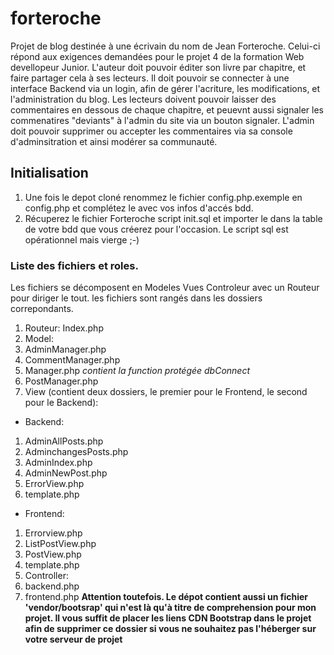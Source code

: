 # forteroche
Projet de blog destinée à une écrivain du nom de Jean Forteroche.
Celui-ci répond aux exigences demandées pour le projet 4 de la formation Web devellopeur Junior.
L'auteur doit pouvoir éditer son livre par chapitre, et faire partager cela à ses lecteurs.
Il doit pouvoir se connecter à une interface Backend via un login, afin de gérer l'acriture, les modifications, et l'administration du blog.
Les lecteurs doivent pouvoir laisser des commentaires en dessous de chaque chapitre, et peuevnt aussi signaler les commenatires "deviants" à l'admin du site via un bouton signaler.
L'admin doit pouvoir supprimer ou accepter les commentaires via sa console d'adminsitration et ainsi modérer sa communauté.

## Initialisation
1. Une fois le depot cloné renommez le fichier config.php.exemple en config.php et complétez le avec vos infos d'accés bdd.
2. Récuperez le fichier Forteroche script init.sql et importer le dans la table de votre bdd que vous créerez pour l'occasion. Le script sql est opérationnel mais vierge ;-)

### Liste des fichiers et roles.
Les fichiers se décomposent en Modeles Vues Controleur avec un Routeur pour diriger le tout. les fichiers sont rangés dans les dossiers correpondants.
1. Routeur:
Index.php
2. Model:
  1. AdminManager.php
  2. CommentManager.php
  3. Manager.php  *contient la function protégée dbConnect*
  4. PostManager.php
3. View (contient deux dossiers, le premier pour le Frontend, le second pour le Backend):
  * Backend:
  1. AdminAllPosts.php
  2. AdminchangesPosts.php
  3. AdminIndex.php
  4. AdminNewPost.php
  5. ErrorView.php
  6. template.php
  * Frontend:
  1. Errorview.php
  2. ListPostView.php
  3. PostView.php
  4. template.php 
4. Controller:
  1. backend.php
  2. frontend.php
**Attention toutefois. Le dépot contient aussi un fichier 'vendor/bootsrap' qui n'est là qu'à titre de comprehension pour mon projet. Il vous suffit de placer les liens CDN Bootstrap dans le projet afin de supprimer ce dossier si vous ne souhaitez pas l'héberger sur votre serveur de projet**
